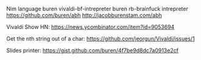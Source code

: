 Nim language
buren vivaldi-bf-intrepreter
buren rb-brainfuck intrepreter
https://github.com/buren/abh
http://jacobburenstam.com/abh

Vivaldi Show HN: https://news.ycombinator.com/item?id=9053694

Get the nth string out of a char: https://github.com/jeorgun/Vivaldi/issues/1

Slides printer: https://gist.github.com/buren/4f7be9d8dc7a0913e2cf
